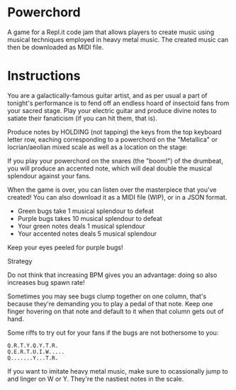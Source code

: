 # Powerchord
 A game for a Repl.it code jam that allows players to create music using musical techniques employed in heavy metal music. The created music can then be downloaded as MIDI file.

# Instructions

You are a galactically-famous guitar artist, and as per usual a part of tonight's performance is to fend off an endless hoard of insectoid fans from your sacred stage. Play your electric guitar and produce divine notes to satiate their fanaticism (if you can hit them, that is).

Produce notes by HOLDING (not tapping) the keys from the top keyboard letter row, eaching corresponding to a powerchord on the "Metallica" or locrian/aeolian mixed scale as well as a location on the stage:

If you play your powerchord on the snares (the "boom!") of the drumbeat, you will produce an accented note, which will deal double the musical splendour against your fans.

When the game is over, you can listen over the masterpiece that you've created! You can also download it as a MIDI file (WIP), or in a JSON format.

- Green bugs take 1 musical splendour to defeat
- Purple bugs takes 10 musical splendour to defeat
- Your green notes deals 1 musical splendour
- Your accented notes deals 5 musical splendour

Keep your eyes peeled for purple bugs!

Strategy

Do not think that increasing BPM gives you an advantage: doing so also increases bug spawn rate!

Sometimes you may see bugs clump together on one column, that's because they're demanding you to play a pedal of that note. Keep one finger hovering on that note and default to it when that column gets out of hand.

Some riffs to try out for your fans if the bugs are not bothersome to you:
```
Q.R.T.Y.Q.Y.T.R.
Q.E.R.T.U.I.W.....
Q.......Y...T.R.
```

If you want to imitate heavy metal music, make sure to ocassionally jump to and linger on W or Y. They're the nastiest notes in the scale.
